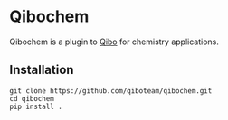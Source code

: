 # Qibochem

Qibochem is a plugin to [Qibo](https://github.com/qiboteam/qibo) for chemistry applications.


## Installation

```
git clone https://github.com/qiboteam/qibochem.git
cd qibochem
pip install .
```
